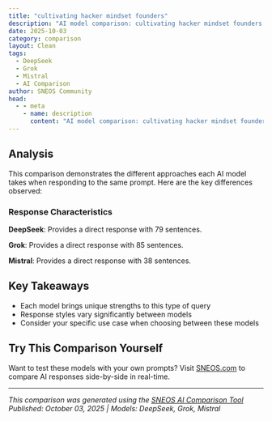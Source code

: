 ```yaml
---
title: "cultivating hacker mindset founders"
description: "AI model comparison: cultivating hacker mindset founders..."
date: 2025-10-03
category: comparison
layout: Clean
tags:
  - DeepSeek
  - Grok
  - Mistral
  - AI Comparison
author: SNEOS Community
head:
  - - meta
    - name: description
      content: "AI model comparison: cultivating hacker mindset founders..."
---
```


<ChatComparison
  title="cultivating hacker mindset founders"
  prompt="cultivating hacker mindset founders"
  :responses='{
    "DeepSeek": "Of course. Cultivating the \u0022hacker mindset\u0022 in founders is one of the most powerful competitive advantages in the modern economy. It\u0027s not about breaking into systems (illegally), but about a fundamental way of approaching problems and building things.\n\nThe hacker mindset is characterized by:\n*   **Intense Curiosity:** A deep need to know how things work, and why they don\u0027t.\n*   **Systems Thinking:** Seeing the world as a series of interconnected systems that can be understood, manipulated, and improved.\n*   **Bias for Action:** Preferring to build a quick-and-dirty prototype than to write a perfect 50-page plan.\n*   **Resourcefulness \u003E Resources:** Finding clever, non-obvious ways to use what\u0027s available to overcome constraints.\n*   **Iterative Velocity:** The belief that rapid, continuous improvement (the \u0022build, measure, learn\u0022 loop) is superior to getting it right the first time.\n*   **Embrace of Ambiguity:** Seeing a lack of clear rules not as a barrier, but as a playground for innovation.\n\nHere is a guide to cultivating this mindset, broken down for aspiring and current founders.\n\n---\n\n### 1. Foundational Mindset Shifts\n\nThis is the internal software you need to install first.\n\n*   **Reframe \u0022Problems\u0022 as \u0022Puzzles\u0022:** A problem is frustrating; a puzzle is a fun challenge. When you encounter a roadblock, your internal dialogue should shift from \u0022This is impossible\u0022 to \u0022Now, *this* is an interesting puzzle. How can I solve it?\u0022\n*   **Adopt the \u0022First Principles\u0022 Approach:** Don\u0027t just accept how things are \u0022usually done.\u0022 Break down a problem to its most fundamental truths (the first principles) and reason up from there. **Example:** Elon Musk didn\u0027t accept that rocket parts had to be expensive; he asked what the raw materials cost and built from there.\n*   **Cultivate \u0022Productive Paranoia\u0022:** Always be asking, \u0022What could go wrong?\u0022 \u0022Where are the single points of failure?\u0022 \u0022What assumption am I making that could be completely wrong?\u0022 This isn\u0027t about fear; it\u0027s about proactive system hardening.\n*   **Deconstruct Everything:** When you see a successful product, a smooth process, or a great piece of writing, don\u0027t just consume it. Reverse-engineer it. Ask: How did they build this? What trade-offs did they make? What is the core \u0022job to be done\u0022 here?\n\n---\n\n### 2. Practical Skills \u0026 Habits to Develop\n\nThis is the daily practice that builds the muscle.\n\n*   **Learn to Code (At Least a Little):** You don\u0027t need to be a senior engineer, but you must understand the logic, constraints, and creative potential of software. It\u0027s the literacy of the 21st century. Python is a great starting point for its readability and power.\n*   **Master the Art of the \u0022Minimum Viable Product (MVP)\u0022:** Constantly practice stripping an idea down to its absolute core. What is the *simplest* thing we can build that tests our core hypothesis? This forces resourcefulness and clarity.\n*   **Automate the Boring Stuff:** Look at any repetitive task in your life (personal or professional) and ask, \u0022Can I write a script, use a tool, or create a system to eliminate this?\u0022 This builds systems thinking.\n*   **Engage in \u0022Creative Constraint\u0022 Challenges:** Give yourself artificial limitations. \u0022How could I validate this business idea for under $100?\u0022 or \u0022How could I build a prototype in one weekend?\u0022 Constraints breed creativity.\n*   **Read Voraciously, But Broadly:** Don\u0027t just read business books. Read physics, psychology, biology, science fiction, and history. The best hacks often come from connecting ideas across disparate fields.\n\n---\n\n### 3. Building a \u0022Hacker\u0022 Culture in Your Startup\n\nThe mindset must be scaled from the founder to the entire team.\n\n*   **Hire for Curiosity and Grit, Not Just Pedigree:** Ask questions in interviews like:\n    *   \u0022Tell me about a time you took something apart just to see how it worked.\u0022\n    *   \u0022What\u0027s the most interesting thing you\u0027ve learned this week?\u0022\n    *   \u0022Walk me through a complex problem you solved with limited resources.\u0022\n*   **Celebrate \u0022Intelligent Failures\u0022:** Create rituals where teams share their biggest failures and, more importantly, the key learnings from them. The goal is to learn fast, not be perfect.\n*   **Empower \u0022Autonomy and Agency\u0022:** Give employees the tools and the authority to solve problems on their own. A hacker is disempowered if they have to ask for permission for every small decision.\n*   **Optimize for Speed of Iteration, Not Perfection:** Measure and reward how quickly a team can go from idea to data. Use phrases like \u0022What\u0027s the fastest way we can test this?\u0022 instead of \u0022Let\u0027s build a comprehensive plan.\u0022\n*   **Maintain a \u0022Tool Mindset\u0022:** Encourage the team to see software, processes, and even business models as tools. A tool can be used, modified, combined, or discarded when it\u0027s no longer useful. Avoid sacred cows.\n\n---\n\n### 4. Pitfalls to Avoid\n\n*   **\u0022Clever\u0022 over \u0022Useful\u0022:** Don\u0027t fall in love with a technically brilliant solution that no customer actually wants. The hack must serve the business and the user.\n*   **Technical Debt Ignorance:** While moving fast, a founder must understand the concept of technical debt. Sometimes you take on debt to learn quickly, but you must have a plan to pay it down, or it will cripple you.\n*   **Toxic Hustle Culture:** The hacker mindset is about working smarter, not just longer. Burnout kills creativity and curiosity. Sustainable pacing is key.\n*   **Ignoring the \u0022Why\u0022:** A true hacker understands the system\u0027s purpose. Don\u0027t optimize a metric (like user sign-ups) in a way that destroys the core value of the product (like user engagement and retention).\n\n### Real-World Founder Examples:\n\n*   **Brian Chesky \u0026 Joe Gebbia (Airbnb):** Their first \u0022MVP\u0022 was renting out air mattresses in their apartment during a conference. They hacked together a simple website to test demand. This is the epitome of resourcefulness \u003E resources.\n*   **Mark Zuckerberg (Meta):** Famously (or infamously) \u0022moved fast and broke things.\u0022 The core of this ethos is the bias for action and iterative velocity, even if it was later refined.\n*   **Elon Musk (Tesla, SpaceX):** The master of first principles thinking. He constantly challenges the inherited costs and assumptions of entire industries.\n\n**Conclusion:**\n\nCultivating the hacker mindset is a continuous journey, not a destination. It\u0027s about fostering a relentless, curious, and resourceful approach to building a company. For a founder, this mindset is your ultimate tool for navigating uncertainty, outmaneuvering larger competitors, and building something truly novel and valuable.",
    "Grok": "Cultivating a \u0022hacker mindset\u0022 in founders is about fostering a way of thinking that embraces problem-solving, creativity, resilience, and a relentless pursuit of innovation. The term \u0022hacker\u0022 here doesn\u2019t refer to illegal activities but rather to a mindset of curiosity, experimentation, and pushing boundaries\u2014qualities often associated with early hackers who built the tech world through ingenuity and unconventional approaches. Here\u2019s how to cultivate this mindset in founders:\n\n---\n\n### 1. Encourage Curiosity and a Learning Obsession\n   - **Why it matters**: Hackers are inherently curious and driven to understand how things work at a deep level. Founders with this mindset are always learning, whether it\u2019s about their industry, customers, or new technologies.\n   - **How to cultivate it**:\n     - Promote a culture of asking \u0022why\u0022 and \u0022how\u0022 about everything. Challenge assumptions and dig into root causes.\n     - Provide access to resources for continuous learning (books, courses, communities, etc.).\n     - Celebrate experimentation, even when it doesn\u2019t lead to immediate success. For example, encourage founders to tinker with side projects or explore unrelated fields for inspiration.\n\n---\n\n### 2. Foster Problem-Solving Over Perfection\n   - **Why it matters**: Hackers prioritize getting things done, often with limited resources, over waiting for ideal conditions. They\u2019re scrappy and iterative.\n   - **How to cultivate it**:\n     - Emphasize \u0022minimum viable solutions.\u0022 Encourage founders to build quick prototypes or hacks to test ideas rather than over-engineering solutions.\n     - Teach constraint-driven innovation\u2014how to achieve big results with limited time, money, or tools.\n     - Share stories of legendary hacker-style successes, like how early Silicon Valley pioneers built products in garages with makeshift tools.\n\n---\n\n### 3. Promote a Bias for Action\n   - **Why it matters**: Hackers don\u2019t overthink; they act. Founders with a hacker mindset move quickly to test hypotheses and iterate based on real-world feedback.\n   - **How to cultivate it**:\n     - Set tight deadlines for experiments or MVPs to force rapid decision-making.\n     - Use frameworks like \u201Cfail fast, learn fast\u201D to reduce fear of failure.\n     - Reward speed and initiative over endless planning. For example, celebrate small wins when a founder hacks together a quick solution to a customer pain point.\n\n---\n\n### 4. Embrace Breaking and Rebuilding Systems\n   - **Why it matters**: Hackers often deconstruct systems to understand them better or to rebuild them in innovative ways. Founders with this mindset challenge the status quo and aren\u2019t afraid to disrupt industries.\n   - **How to cultivate it**:\n     - Encourage founders to question industry norms and traditional business models. Ask, \u201CHow can this be done better or differently?\u201D\n     - Host hackathons or brainstorming sessions where the goal is to \u201Cbreak\u201D current processes or products and redesign them.\n     - Teach technical and analytical skills (like reverse-engineering or data analysis) to give founders tools to dissect and rebuild systems.\n\n---\n\n### 5. Build Resilience to Failure\n   - **Why it matters**: Hackers often fail repeatedly while tweaking code or systems, but they see failure as data rather than defeat. Founders need this persistence to navigate the ups and downs of entrepreneurship.\n   - **How to cultivate it**:\n     - Normalize failure by sharing stories of your own or others\u2019 setbacks and how they led to breakthroughs.\n     - Create safe spaces for experimentation where failure is expected and analyzed for lessons.\n     - Focus on \u201Cpostmortems\u201D after failures to extract actionable insights, just as hackers debug code.\n\n---\n\n### 6. Encourage Resourcefulness and DIY Thinking\n   - **Why it matters**: Hackers are known for finding clever workarounds and building solutions with whatever\u2019s at hand. Founders with this mindset don\u2019t wait for external help\u2014they figure it out.\n   - **How to cultivate it**:\n     - Expose founders to real-world constraints and challenge them to solve problems with minimal resources.\n     - Teach skills like coding, design, or basic marketing so they can do more themselves instead of outsourcing everything.\n     - Highlight examples of bootstrapped startups or founders who hacked their way to success with limited means (e.g., how Dropbox used a simple video to validate demand).\n\n---\n\n### 7. Cultivate a Community of Collaboration and Sharing\n   - **Why it matters**: The hacker culture thrives on open-source thinking, where people share knowledge, tools, and ideas to collectively solve problems. Founders with this mindset benefit from networks and collective intelligence.\n   - **How to cultivate it**:\n     - Connect founders with mentors, peers, and communities (like maker spaces, startup incubators, or online forums) where knowledge-sharing is the norm.\n     - Encourage them to contribute to others\u2019 success\u2014whether by giving feedback, sharing learnings, or open-sourcing parts of their work.\n     - Model transparency by openly discussing challenges and solutions within your team or network.\n\n---\n\n### 8. Instill a Growth Hacking Mentality\n   - **Why it matters**: Growth hacking\u2014a modern offshoot of the hacker mindset\u2014focuses on rapid, creative strategies to acquire and retain users. Founders with this mindset prioritize scalable impact over traditional methods.\n   - **How to cultivate it**:\n     - Teach techniques like A/B testing, viral loops, and data-driven marketing to optimize growth.\n     - Encourage founders to look for unconventional channels or tactics (e.g., leveraging social media trends or partnerships) to gain traction.\n     - Highlight case studies like how Airbnb used Craigslist to jumpstart growth or how Hotmail\u2019s email signature drove viral adoption.\n\n---\n\n### 9. Develop Comfort with Ambiguity and Risk\n   - **Why it matters**: Hackers often work in uncharted territory, experimenting with new ideas without a clear path. Founders must similarly embrace uncertainty and take calculated risks.\n   - **How to cultivate it**:\n     - Push founders out of their comfort zones with challenges that have no clear solution.\n     - Teach them to break down risks into manageable experiments (e.g., test a small market before a full launch).\n     - Celebrate bold moves, even if they don\u2019t fully succeed, to reinforce that risk-taking is part of the journey.\n\n---\n\n### 10. Inspire a Mission-Driven Mindset\n   - **Why it matters**: Many hackers are motivated by a desire to solve big problems or democratize access to tools and knowledge. Founders with a hacker mindset often tie their work to a larger purpose, fueling persistence and creativity.\n   - **How to cultivate it**:\n     - Help founders articulate a \u201Cwhy\u201D behind their venture\u2014beyond just profit. What problem are they obsessed with solving?\n     - Connect their work to impact, whether it\u2019s empowering users, disrupting outdated systems, or creating opportunities.\n     - Draw parallels to hacker culture\u2019s ethos of making the world more open and connected (e.g., the ideals behind early internet pioneers).\n\n---\n\n### Practical Tools and Exercises\n- **Hackathons**: Organize or participate in events where founders solve real problems under time pressure, fostering creativity and collaboration.\n- **Reverse Engineering Challenges**: Task founders with dissecting a competitor\u2019s product or business model to understand and improve upon it.\n- **Constraint-Based Projects**: Give assignments like \u201CBuild a product with $100\u201D or \u201CGet 100 users in 48 hours\u201D to encourage scrappy thinking.\n- **Reading and Inspiration**: Recommend books like *Hackers: Heroes of the Computer Revolution* by Steven Levy, *The Lean Startup* by Eric Ries, or *Growth Hacker Marketing* by Ryan Holiday.\n- **Communities**: Introduce founders to platforms like GitHub, Indie Hackers, or local meetups to immerse them in hacker culture.\n\n---\n\n### Final Thoughts\nCultivating a hacker mindset in founders isn\u2019t about teaching specific skills (though those help)\u2014it\u2019s about instilling a way of thinking that\u2019s curious, adaptive, and fearless in the face of challenges. This mindset equips founders to navigate the uncertainty of building something new, pivot when needed, and ultimately create innovative solutions that stand out. It\u2019s about turning obstacles into opportunities and seeing the world not as it is, but as it *could be*.",
    "Mistral": "Cultivating a hacker mindset among founders can be incredibly beneficial for startups, as it encourages innovation, problem-solving, and a bias towards action. Here are some steps to help founders develop this mindset:\n\n1. **Embrace Curiosity**:\n   - Encourage founders to ask \u0022why\u0022 and \u0022how\u0022 questions frequently.\n   - Foster a culture of continuous learning and exploration.\n\n2. **Promote Experimentation**:\n   - Create an environment where founders feel safe to experiment and fail.\n   - Encourage rapid prototyping and iterative development.\n\n3. **Focus on Problem-Solving**:\n   - Train founders to break down complex problems into smaller, manageable parts.\n   - Encourage a solutions-oriented approach rather than dwelling on problems.\n\n4. **Develop Technical Skills**:\n   - While not all founders need to be coders, having a basic understanding of technology can be very helpful.\n   - Encourage founders to learn and stay updated with relevant technologies.\n\n5. **Encourage Collaboration**:\n   - Foster a culture of open communication and collaboration.\n   - Encourage founders to seek diverse perspectives and work together to find creative solutions.\n\n6. **Cultivate a Growth Mindset**:\n   - Help founders understand that abilities and intelligence can be developed through dedication and hard work.\n   - Encourage founders to view challenges as opportunities for growth.\n\n7. **Promote \u0022Hands-On\u0022 Culture**:\n   - Encourage founders to be actively involved in all aspects of the startup, from product development to sales.\n   - Foster a DIY (do-it-yourself) attitude.\n\n8. **Learn from Failure**:\n   - Help founders understand that failure is a part of the process and an opportunity to learn.\n   - Encourage founders to fail fast, learn, and move on.\n\n9. **Think Outside the Box**:\n   - Encourage unconventional thinking and creative problem-solving.\n   - Foster an environment where unique ideas are valued.\n\n10. **Stay Persistent**:\n    - Help founders understand that success often comes from relentless perseverance.\n    - Encourage founders to keep pushing forward despite setbacks.\n\n11. **Share Knowledge**:\n    - Encourage founders to share what they\u0027ve learned with the team and community.\n    - Foster a culture of open source and paying it forward.\n\n12. **Practice**:\n    - Like any other skill, the hacker mindset improves with practice.\n    - Encourage founders to tackle small challenges daily to keep their problem-solving skills sharp.\n\nBy encouraging these behaviors and attitudes, you can help founders cultivate a hacker mindset and reap the benefits in their startup journey."
  }'
  published-date="20:12"
/>

## Analysis

This comparison demonstrates the different approaches each AI model takes when responding to the same prompt. Here are the key differences observed:

### Response Characteristics

**DeepSeek**: Provides a direct response with 79 sentences. 

**Grok**: Provides a direct response with 85 sentences. 

**Mistral**: Provides a direct response with 38 sentences. 

## Key Takeaways

- Each model brings unique strengths to this type of query
- Response styles vary significantly between models
- Consider your specific use case when choosing between these models

## Try This Comparison Yourself

Want to test these models with your own prompts? Visit [SNEOS.com](https://sneos.com) to compare AI responses side-by-side in real-time.

---

*This comparison was generated using the [SNEOS AI Comparison Tool](https://sneos.com)*
*Published: October 03, 2025 | Models: DeepSeek, Grok, Mistral*
